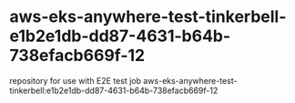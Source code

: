 # aws-eks-anywhere-test-tinkerbell-e1b2e1db-dd87-4631-b64b-738efacb669f-12
repository for use with E2E test job aws-eks-anywhere-test-tinkerbell:e1b2e1db-dd87-4631-b64b-738efacb669f-12
